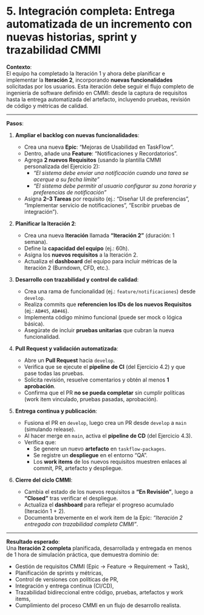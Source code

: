 # **5. Integración completa: Entrega automatizada de un incremento con nuevas historias, sprint y trazabilidad CMMI**

**Contexto**:  
El equipo ha completado la Iteración 1 y ahora debe planificar e implementar la **Iteración 2**, incorporando **nuevas funcionalidades** solicitadas por los usuarios. Esta iteración debe seguir el flujo completo de ingeniería de software definido en CMMI: desde la captura de requisitos hasta la entrega automatizada del artefacto, incluyendo pruebas, revisión de código y métricas de calidad.

---

**Pasos**:

1. **Ampliar el backlog con nuevas funcionalidades**:
   - Crea una nueva **Epic**: “Mejoras de Usabilidad en TaskFlow”.
   - Dentro, añade una **Feature**: “Notificaciones y Recordatorios”.
   - Agrega **2 nuevos Requisitos** (usando la plantilla CMMI personalizada del Ejercicio 2):
     - *“El sistema debe enviar una notificación cuando una tarea se acerque a su fecha límite”*
     - *“El sistema debe permitir al usuario configurar su zona horaria y preferencias de notificación”*
   - Asigna **2–3 Tareas** por requisito (ej.: “Diseñar UI de preferencias”, “Implementar servicio de notificaciones”, “Escribir pruebas de integración”).

2. **Planificar la Iteración 2**:
   - Crea una nueva **Iteración** llamada **“Iteración 2”** (duración: 1 semana).
   - Define la **capacidad del equipo** (ej.: 60h).
   - Asigna los **nuevos requisitos** a la Iteración 2.
   - Actualiza el **dashboard** del equipo para incluir métricas de la Iteración 2 (Burndown, CFD, etc.).

3. **Desarrollo con trazabilidad y control de calidad**:
   - Crea una rama de funcionalidad (ej.: `feature/notificaciones`) desde `develop`.
   - Realiza commits que **referencien los IDs de los nuevos Requisitos** (ej.: `AB#45`, `AB#46`).
   - Implementa código mínimo funcional (puede ser mock o lógica básica).
   - Asegúrate de incluir **pruebas unitarias** que cubran la nueva funcionalidad.

4. **Pull Request y validación automatizada**:
   - Abre un **Pull Request** hacia `develop`.
   - Verifica que se ejecute el **pipeline de CI** (del Ejercicio 4.2) y que pase todas las pruebas.
   - Solicita revisión, resuelve comentarios y obtén al menos **1 aprobación**.
   - Confirma que el PR **no se pueda completar** sin cumplir políticas (work item vinculado, pruebas pasadas, aprobación).

5. **Entrega continua y publicación**:
   - Fusiona el PR en `develop`, luego crea un PR desde `develop` a `main` (simulando release).
   - Al hacer merge en `main`, activa el **pipeline de CD** (del Ejercicio 4.3).
   - Verifica que:
     - Se genere un nuevo **artefacto** en `taskflow-packages`.
     - Se registre un **despliegue** en el entorno “QA”.
     - Los **work items** de los nuevos requisitos muestren enlaces al commit, PR, artefacto y despliegue.

6. **Cierre del ciclo CMMI**:
   - Cambia el estado de los nuevos requisitos a **“En Revisión”**, luego a **“Closed”** tras verificar el despliegue.
   - Actualiza el **dashboard** para reflejar el progreso acumulado (Iteración 1 + 2).
   - Documenta brevemente en el work item de la Epic: *“Iteración 2 entregada con trazabilidad completa CMMI”*.

---

**Resultado esperado**:  
Una **Iteración 2 completa** planificada, desarrollada y entregada en menos de 1 hora de simulación práctica, que demuestra dominio de:
- Gestión de requisitos CMMI (Epic → Feature → Requirement → Task),
- Planificación de sprints y métricas,
- Control de versiones con políticas de PR,
- Integración y entrega continua (CI/CD),
- Trazabilidad bidireccional entre código, pruebas, artefactos y work items,
- Cumplimiento del proceso CMMI en un flujo de desarrollo realista.
